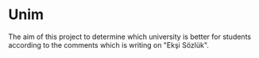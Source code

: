# Unim
The aim of this project to determine which university is better for students according to the comments which is writing on "Ekşi Sözlük".

